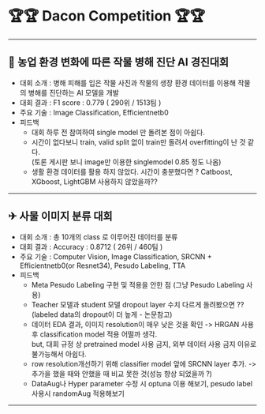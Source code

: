 # 🏆🏆 Dacon Competition 🏆🏆


***
## 🦽 농업 환경 변화에 따른 작물 병해 진단 AI 경진대회

- 대회 소개 : 병해 피해를 입은 작물 사진과 작물의 생장 환경 데이터를 이용해 작물의 병해를 진단하는 AI 모델을 개발
- 대회 결과 : F1 score : 0.779 ( 290위 / 1513팀 )
- 주요 기술 : Image Classification, Efficientnetb0
- 피드백
  - 대회 하루 전 참여하여 single model 만 돌려본 점이 아쉽다.
  - 시간이 없다보니 train, valid split 없이 train만 돌려서 overfitting이 난 것 같다.   
    (토론 게시판 보니 image만 이용한 singlemodel 0.85 정도 나옴)
  - 생활 환경 데이터를 활용 하지 않았다. 시간이 충분했다면 ? Catboost, XGboost, LightGBM 사용하지 않았을까??

***
## ✈ 사물 이미지 분류 대회
- 대회 소개 : 총 10개의 class 로 이루어진 데이터를 분류
- 대회 결과 : Accuracy  : 0.8712 ( 26위 / 460팀 )
- 주요 기술 : Computer Vision, Image Classification, SRCNN + Efficientnetb0(or Resnet34), Pesudo Labeling, TTA
- 피드백
  - Meta Pesudo Labeling 구현 및 적용을 안한 점 (그냥 Pesudo Labeling 사용)
  - Teacher 모델과 student 모델 dropout layer 수치 다르게 돌려봤으면 ?? (labeled data의 dropout이 더 높게 - 논문참고) 
  - 데이터 EDA 결과, 이미지 resolution이 매우 낮은 것을 확인 -> HRGAN 사용 후 classification model 적용 어떨까 생각.  
    but, 대회 규정 상 pretrained model 사용 금지, 외부 데이터 사용 금지 이유로 불가능해서 아쉽다.
  - row resolution개선하기 위해 classifier model 앞에 SRCNN layer 추가. -> 추가을 했을 때와 안했을 때 비교 못한 것(성능 향상 되었을까 ?)
  - DataAug나 Hyper parameter 수정 시 optuna 이용 해보기, pesudo label 사용시 randomAug 적용해보기

***

